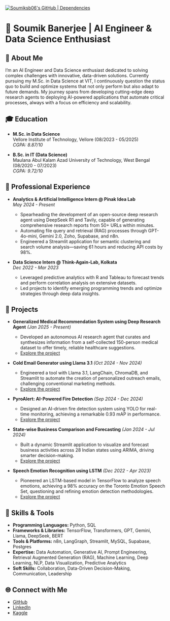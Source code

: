 [![Soumiksb06's GitHub | Dependencies](https://stats.quine.sh/Soumiksb06/dependencies?theme=dark)](https://quine.sh?utm_source=widgets&utm_campaign=Soumiksb06)

# 🚀 Soumik Banerjee | AI Engineer & Data Science Enthusiast

## 🌟 About Me
I’m an AI Engineer and Data Science enthusiast dedicated to solving complex challenges with innovative, data-driven solutions. Currently pursuing my M.Sc. in Data Science at VIT, I continuously question the status quo to build and optimize systems that not only perform but also adapt to future demands. My journey spans from developing cutting-edge deep research agents to deploying AI-powered applications that automate critical processes, always with a focus on efficiency and scalability.

## 🎓 Education
- **M.Sc. in Data Science**  
  Vellore Institute of Technology, Vellore (08/2023 - 05/2025)  
  *CGPA: 8.87/10*

- **B.Sc. in IT (Data Science)**  
  Maulana Abul Kalam Azad University of Technology, West Bengal (08/2020 - 07/2023)  
  *CGPA: 9.72/10*

## 💼 Professional Experience
- **Analytics & Artificial Intelligence Intern @ Pinak Idea Lab**  
  *May 2024 - Present*  
  - Spearheading the development of an open-source deep research agent using DeepSeek R1 and Tavily, capable of generating comprehensive research reports from 50+ URLs within minutes.
  - Automating file query and retrieval (RAG) processes through GPT-4o-mini, Gemini 2.0, Zoho, Supabase, and n8n.
  - Engineered a Streamlit application for semantic clustering and search volume analysis—saving 61 hours and reducing API costs by 98%.

- **Data Science Intern @ Think-Again-Lab, Kolkata**  
  *Dec 2022 - Mar 2023*  
  - Leveraged predictive analytics with R and Tableau to forecast trends and perform correlation analysis on extensive datasets.
  - Led projects to identify emerging programming trends and optimize strategies through deep data insights.

## 🚀 Projects
- **Generalized Medical Recommendation System using Deep Research Agent** *(Jan 2025 - Present)*  
  - Developed an autonomous AI research agent that curates and synthesizes information from a self-collected 150-person medical dataset to offer timely, reliable healthcare suggestions.  
  - [Explore the project](https://github.com/Soumiksb06/Generalized-Medicine-Recommendation)

- **Cold Email Generator using Llama 3.1** *(Oct 2024 - Nov 2024)*  
  - Engineered a tool with Llama 3.1, LangChain, ChromaDB, and Streamlit to automate the creation of personalized outreach emails, challenging conventional marketing methods.  
  - [Explore the project](https://github.com/Soumiksb06/Cold-Email-Generator)

- **PyroAlert: AI-Powered Fire Detection** *(Sep 2024 - Dec 2024)*  
  - Designed an AI-driven fire detection system using YOLO for real-time monitoring, achieving a remarkable 0.93 mAP in performance.  
  - [Explore the project](https://github.com/Soumiksb06/PyroAlert)

- **State-wise Business Comparison and Forecasting** *(Jan 2024 - Jul 2024)*  
  - Built a dynamic Streamlit application to visualize and forecast business activities across 28 Indian states using ARIMA, driving smarter decision-making.  
  - [Explore the project](https://github.com/Soumiksb06/Business-Comparison-and-Forecasting)

- **Speech Emotion Recognition using LSTM** *(Dec 2022 - Apr 2023)*  
  - Pioneered an LSTM-based model in TensorFlow to analyze speech emotions, achieving a 98% accuracy on the Toronto Emotion Speech Set, questioning and refining emotion detection methodologies.  
  - [Explore the project](https://github.com/Soumiksb06/Speech-Emotion-Recognition)

## 🚀 Skills & Tools
- **Programming Languages:** Python, SQL  
- **Frameworks & Libraries:** TensorFlow, Transformers, GPT, Gemini, Llama, DeepSeek, BERT  
- **Tools & Platforms:** n8n, LangGraph, Streamlit, MySQL, Supabase, Postgres  
- **Expertise:** Data Automation, Generative AI, Prompt Engineering, Retrieval Augmented Generation (RAG), Machine Learning, Deep Learning, NLP, Data Visualization, Predictive Analytics  
- **Soft Skills:** Collaboration, Data-Driven Decision-Making, Communication, Leadership

## 🌐 Connect with Me
- [GitHub](https://github.com/Soumiksb06)
- [LinkedIn](https://www.linkedin.com/in/soumikbsb6)
- [Kaggle](https://www.kaggle.com/soumiksb06)
